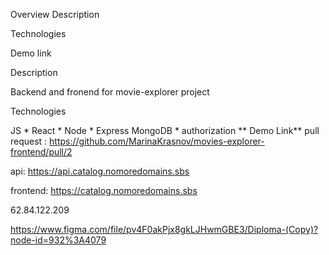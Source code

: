 Overview
Description

Technologies

Demo link

Description

Backend and fronend for movie-explorer project

Technologies

JS * React * Node * Express
MongoDB * authorization
** Demo Link**
pull request : https://github.com/MarinaKrasnov/movies-explorer-frontend/pull/2

api: https://api.catalog.nomoredomains.sbs

frontend: https://catalog.nomoredomains.sbs

62.84.122.209

https://www.figma.com/file/pv4F0akPjx8gkLJHwmGBE3/Diploma-(Copy)?node-id=932%3A4079
